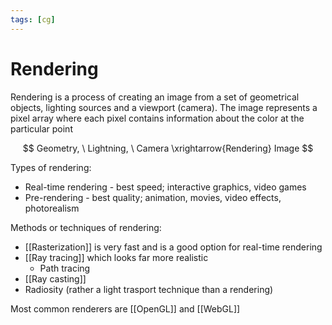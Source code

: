 ```yaml
---
tags: [cg]
---
```


# Rendering

Rendering is a process of creating an image from a set of geometrical objects, lighting sources and a viewport (camera). The image represents a pixel array where each pixel contains information about the color at the particular point

$$
Geometry, \ Lightning, \ Camera \xrightarrow{Rendering} Image
$$

Types of rendering:

- Real-time rendering - best speed; interactive graphics, video games
- Pre-rendering - best quality; animation, movies, video effects, photorealism

Methods or techniques of rendering:

- [[Rasterization]] <!--and Scanline rendering --> is very fast and is a good option for real-time rendering
- [[Ray tracing]] which looks far more realistic
  - Path tracing
- [[Ray casting]]
- Radiosity (rather a light trasport technique than a rendering)

Most common renderers are [[OpenGL]] and [[WebGL]]

<!--
Shading – how the color and brightness of a surface varies with lighting
Texture-mapping – a method of applying detail to surfaces
Bump-mapping – a method of simulating small-scale bumpiness on surfaces
Fogging/participating medium – how light dims when passing through non-clear atmosphere or air
Shadows – the effect of obstructing light
Soft shadows – varying darkness caused by partially obscured light sources
Reflection – mirror-like or highly glossy reflection
Transparency (optics), transparency (graphic) or opacity – sharp transmission of light through solid objects
Translucency – highly scattered transmission of light through solid objects
Refraction – bending of light associated with transparency
Diffraction – bending, spreading, and interference of light passing by an object or aperture that disrupts the ray
Indirect illumination – surfaces illuminated by light reflected off other surfaces, rather than directly from a light source (also known as global illumination)
Caustics (a form of indirect illumination) – reflection of light off a shiny object, or focusing of light through a transparent object, to produce bright highlights on another object
Depth of field – objects appear blurry or out of focus when too far in front of or behind the object in focus
Motion blur – objects appear blurry due to high-speed motion, or the motion of the camera
Non-photorealistic rendering – rendering of scenes in an artistic style, intended to look like a painting or drawing


- Real-time rendering
- [[Rendering Pipeline]]
	- 3D Pipeline
- Rendering Algorithms

- [[Rasterization]]
- Ray Casting
- [[Ray tracing]]
	- Pathtracing
- [[Rendering]]
	- [[Rendering Pipeline]]
	- [[Rasterization]]
	- [[Ray casting]]
	- [[Ray tracing]]
-->
